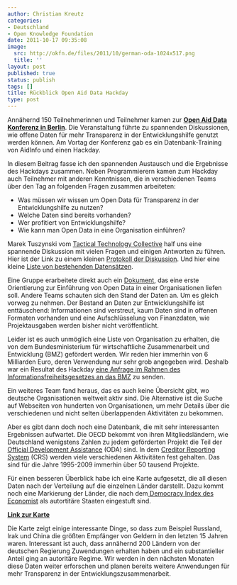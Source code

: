 ```yaml
---
author: Christian Kreutz
categories:
- Deutschland
- Open Knowledge Foundation
date: 2011-10-17 09:35:08
image:
  src: http://okfn.de/files/2011/10/german-oda-1024x517.png
  title: ''
layout: post
published: true
status: publish
tags: []
title: Rückblick Open Aid Data Hackday
type: post
---
```


Annähernd 150 Teilnehmerinnen und Teilnehmer kamen zur **[Open Aid Data Konferenz in Berlin](http://openaiddata.de/)**. Die Veranstaltung führte zu spannenden Diskussionen, wie offene Daten für mehr Transparenz in der Entwicklungshilfe genutzt werden können. Am Vortag der Konferenz gab es ein Datenbank-Training von AidInfo und einen Hackday.

In diesem Beitrag fasse ich den spannenden Austausch und die Ergebnisse des Hackdays zusammen. Neben Programmierern kamen zum Hackday auch Teilnehmer mit anderen Kenntnissen, die in verschiedenen Teams über den Tag an folgenden Fragen zusammen arbeiteten:

  * Was müssen wir wissen um Open Data für Transparenz in der Entwicklungshilfe zu nutzen?
  * Welche Daten sind bereits vorhanden?
  * Wer profitiert von Entwicklungshilfe?
  * Wie kann man Open Data in eine Organisation einführen?

Marek Tuszynski vom [Tactical Technology Collective](http://www.tacticaltech.org/team) half uns eine spannende Diskussion mit vielen Fragen und einigen Antworten zu führen. Hier ist der Link zu einem kleinen [Protokoll der Diskussion](http://de.okfnpad.org/16). Und hier eine kleine [Liste von bestehenden Datensätzen](https://github.com/crisscrossed/Open-Aid-Data-Hackday).

Eine Gruppe erarbeitete direkt auch ein [Dokument](https://docs.google.com/document/d/1bpN8YnIBudk-Ydx6YpzDO__4-3MsNP9DiJhQIs_qKpQ/edit?hl=en_US), das eine erste Orientierung zur Einführung von Open Data in einer Organisationen liefen soll. Andere Teams schauten sich den Stand der Daten an. Um es gleich vorweg zu nehmen. Der Bestand an Daten zur Entwicklungshilfe ist enttäuschend: Informationen sind verstreut, kaum Daten sind in offenen Formaten vorhanden und eine Aufschlüsselung von Finanzdaten, wie Projektausgaben werden bisher nicht veröffentlicht.

Leider ist es auch unmöglich eine Liste von Organisation zu erhalten, die von dem Bundesministerium für wirtschaftliche Zusammenarbeit und Entwicklung (BMZ) gefördert werden. Wir reden hier immerhin von 6 Milliarden Euro, deren Verwendung nur sehr grob angegeben wird. Deshalb war ein Resultat des Hackday [eine Anfrage im Rahmen des Informationsfreiheitsgesetzes an das BMZ](https://fragdenstaat.de/anfrage/liste-aller-vom-bmz-geforderten-organisationenen-in-2010/) zu senden.

Ein weiteres Team fand heraus, das es auch keine Übersicht gibt, wo deutsche Organisationen weltweit aktiv sind. Die Alternative ist die Suche auf Webseiten von hunderten von Organisationen, um mehr Details über die verschiedenen und nicht selten überlappenden Aktivitäten zu bekommen.

Aber es gibt dann doch noch eine Datenbank, die mit sehr interessanten Ergebnissen aufwartet. Die OECD bekommt von ihren Mitgliedsländern, wie Deutschland wenigstens Zahlen zu jedem geförderten Projekt die Teil der [Official Development Assistance](http://de.wikipedia.org/wiki/Official_Development_Assistance) (ODA) sind. In dem [Creditor Reporting System](http://stats.oecd.org/Index.aspx?DataSetCode=CRSNEW) (CRS) werden viele verschiedenen Aktivitäten fest gehalten. Das sind für die Jahre 1995-2009 immerhin über 50 tausend Projekte.

Für einen besseren Überblick habe ich eine Karte aufgesetzt, die all diesen Daten nach der Verteilung auf die einzelnen Länder darstellt. Dazu kommt noch eine Markierung der Länder, die nach dem[ Democracy Index des Economist](http://en.wikipedia.org/wiki/Democracy_Index) als autortitäre Staaten eingestuft sind.

**[Link zur Karte](http://www.maptivism.net/oda-ger/index.html)**

Die Karte zeigt einige interessante Dinge, so dass zum Beispiel Russland, Irak und China die größten Empfänger von Geldern in den letzten 15 Jahren waren. Interessant ist auch, dass annähernd 200 Ländern von der deutschen Regierung Zuwendungen erhalten haben und ein substantieller Anteil ging an autoritäre Regime. Wir werden in den nächsten Monaten diese Daten weiter erforschen und planen bereits weitere Anwendungen für mehr Transparenz in der Entwicklungszusammenarbeit.